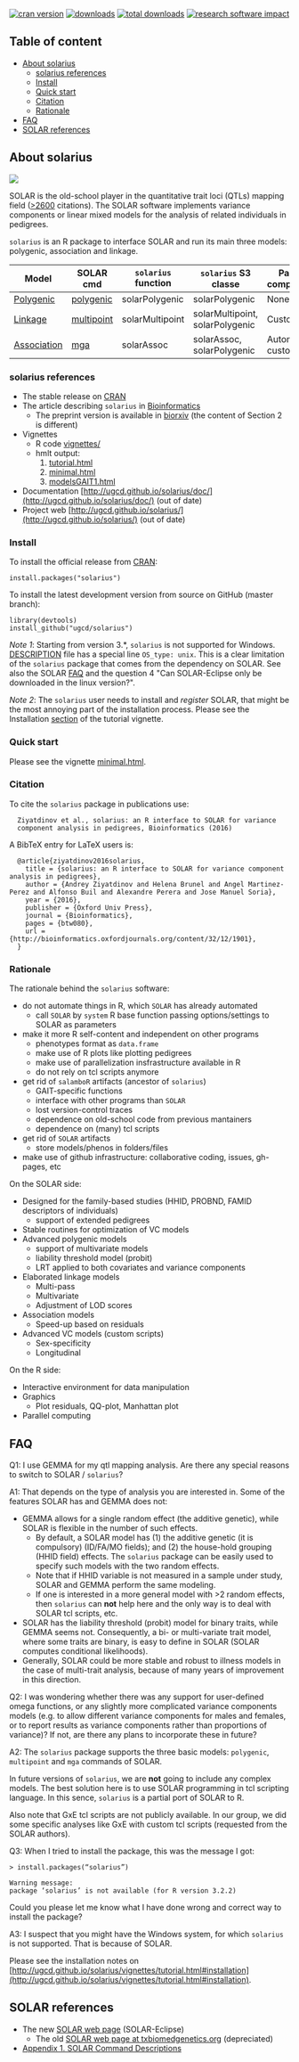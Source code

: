 [![cran version](http://www.r-pkg.org/badges/version/solarius)](https://cran.r-project.org/web/packages/solarius)
[![downloads](http://cranlogs.r-pkg.org/badges/solarius)](http://cranlogs.r-pkg.org/badges/solarius)
[![total downloads](http://cranlogs.r-pkg.org/badges/grand-total/solarius)](http://cranlogs.r-pkg.org/badges/grand-total/solarius)
[![research software impact](http://depsy.org/api/package/cran/solarius/badge.svg)](http://depsy.org/package/r/solarius)

## Table of content

* [About solarius](#about-solarius)
  * [solarius references](#solarius-references)
  * [Install](#install)
  * [Quick start](#quick-start)
  * [Citation](#citation)
  * [Rationale](#rationale)
* [FAQ](faq)
* [SOLAR references](#solar-references)

## About solarius

![](docs/figures/solarius-models.png)

SOLAR is the old-school player in the quantitative trait loci (QTLs) mapping field ([>2600](https://scholar.google.es/citations?view_op=view_citation&hl=en&user=AjEIQ3MAAAAJ&citation_for_view=AjEIQ3MAAAAJ:u5HHmVD_uO8C) citations).
The SOLAR software implements variance components or linear mixed models
for the analysis of related individuals in pedigrees.

`solarius` is an R package to interface SOLAR and run its main three models: polygenic, association and linkage.

| Model |	SOLAR cmd |	`solarius` function |	`solarius` S3 classe | Parallel computation |
|-------|---------------|---------------------|-----------------------|----------------------|
| [Polygenic](http://ugcd.github.io/solarius/vignettes/tutorial.html#polygenic-model-in-solar) | [polygenic](http://helix.nih.gov/Documentation/solar-6.6.2-doc/91.appendix_1_text.html#polygenic) | solarPolygenic | solarPolygenic | None |
| [Linkage](http://ugcd.github.io/solarius/vignettes/tutorial.html#linkage-model-in-solar) | [multipoint](http://helix.nih.gov/Documentation/solar-6.6.2-doc/91.appendix_1_text.html#multipoint) | solarMultipoint | solarMultipoint, solarPolygenic | Custom  |
| [Association](http://ugcd.github.io/solarius/vignettes/tutorial.html#association-model-in-solar) | [mga](http://helix.nih.gov/Documentation/solar-6.6.2-doc/91.appendix_1_text.html#mga) | solarAssoc |	solarAssoc, solarPolygenic | Automatic or custom |

### solarius references

* The stable release on [CRAN](https://cran.r-project.org/package=solarius)
* The article describing `solarius` in [Bioinformatics](http://bioinformatics.oxfordjournals.org/content/32/12/1901)
    * The preprint version is available in [biorxiv](http://biorxiv.org/content/early/2015/12/25/035378) (the content of Section 2 is different)
* Vignettes 
  * R code [vignettes/](vignettes/)
  * hmlt output:
     1. [tutorial.html](http://ugcd.github.io/solarius/vignettes/tutorial.html)
     2. [minimal.html](http://ugcd.github.io/solarius/vignettes/minimal.html)
     3. [modelsGAIT1.html](http://ugcd.github.io/solarius/vignettes/modelsGAIT1.html)
* Documentation [http://ugcd.github.io/solarius/doc/](http://ugcd.github.io/solarius/doc/) (out of date)
* Project web [http://ugcd.github.io/solarius/](http://ugcd.github.io/solarius/) (out of date)

### Install

To install the official release from [CRAN](https://cran.r-project.org/package=solarius):

```
install.packages("solarius")
```

To install the latest development version from source on GitHub (master branch): 

```
library(devtools)
install_github("ugcd/solarius")
```

_Note 1_: Starting from version 3.*, `solarius` is not supported for Windows. 
[DESCRIPTION](https://github.com/ugcd/solarius/blob/master/DESCRIPTION) file has a special line `OS_type: unix`.
This is a clear limitation of the `solarius` package that comes from the dependency on SOLAR.
See also the SOLAR [FAQ](http://solar-eclipse-genetics.org/faq.html) 
and the question 4 "Can SOLAR-Eclipse only be downloaded in the linux version?".

_Note 2_: The `solarius` user needs to install and _register_ SOLAR, that might be the most annoying part of the installation process.
Please see the Installation [section](http://ugcd.github.io/solarius/vignettes/tutorial.html#installation) of the tutorial vignette.

### Quick start

Please see the vignette [minimal.html](http://ugcd.github.io/solarius/vignettes/minimal.html).


### Citation

To cite the `solarius` package in publications use:

```
  Ziyatdinov et al., solarius: an R interface to SOLAR for variance
  component analysis in pedigrees, Bioinformatics (2016)
```

A BibTeX entry for LaTeX users is:

```
  @article{ziyatdinov2016solarius,
    title = {solarius: an R interface to SOLAR for variance component analysis in pedigrees},
    author = {Andrey Ziyatdinov and Helena Brunel and Angel Martinez-Perez and Alfonso Buil and Alexandre Perera and Jose Manuel Soria},
    year = {2016},
    publisher = {Oxford Univ Press},
    journal = {Bioinformatics},
    pages = {btw080},
    url = {http://bioinformatics.oxfordjournals.org/content/32/12/1901},
  }
```

### Rationale

The rationale behind the `solarius` software:

* do not automate things in R, which `SOLAR` has already automated
    * call `SOLAR` by `system` R base function passing options/settings to SOLAR as parameters
* make it more R self-content and independent on other programs
    * phenotypes format as `data.frame`
    * make use of R plots like plotting pedigrees
    * make use of parallelization insfrastructure available in R
    * do not rely on tcl  scripts anymore
* get rid of `salamboR` artifacts (ancestor of `solarius`)
    * GAIT-specific functions
    * interface with other programs than `SOLAR`
    * lost version-control traces
    * dependence on old-school code from previous mantainers
    * dependence on (many) tcl scripts
* get rid of `SOLAR` artifacts
    * store models/phenos in folders/files
* make use of github infrastructure: collaborative coding, issues, gh-pages, etc
 
On the SOLAR side:

* Designed for the family-based studies (HHID, PROBND, FAMID descriptors of individuals)
    * support of extended pedigrees
* Stable routines for optimization of VC models
* Advanced polygenic models
    * support of multivariate models
    * liability threshold model (probit)
    * LRT applied to both covariates and variance components
* Elaborated linkage models
    * Multi-pass
    * Multivariate
    * Adjustment of LOD scores
* Association models
    * Speed-up based on residuals
* Advanced VC models (custom scripts)
    * Sex-specificity 
    * Longitudinal

On the R side:

* Interactive environment for data manipulation
* Graphics
    * Plot residuals, QQ-plot, Manhattan plot
* Parallel computing

## FAQ

Q1: I use GEMMA for my qtl mapping analysis. Are there any special reasons to switch to SOLAR / `solarius`?

A1: That depends on the type of analysis you are interested in. Some of the features SOLAR has and GEMMA does not:

* GEMMA allows for a single random effect (the additive genetic), while SOLAR is flexible in the number of such effects.
   * By default, a SOLAR model has (1) the additive genetic (it is compulsory) (ID/FA/MO fields); and (2) the house-hold grouping (HHID field) effects. The `solarius` package can be easily used to specify such models with the two random effects.
   * Note that if HHID variable is not measured in a sample under study, SOLAR and GEMMA perform the same modeling.
   * If one is interested in a more general model with >2 random effects, then `solarius` can **not** help here and the only way is to deal with SOLAR tcl scripts, etc.
* SOLAR has the liability threshold (probit) model for binary traits, while GEMMA seems not.
  Consequently, a bi- or multi-variate trait model, where some traits are binary, is easy to define in SOLAR
  (SOLAR computes conditional likelihoods).
* Generally, SOLAR could be more stable and robust to illness models in the case of multi-trait analysis,
  because of many years of improvement in this direction.
  
Q2: I was wondering whether there was any support for user-defined omega functions, or any slightly more complicated variance components models (e.g. to allow different variance components for males and females, or to report results as variance components rather than proportions of variance)?  If not, are there any plans to incorporate these in future? 

A2: The `solarius` package supports the three basic models: `polygenic`, `multipoint` and `mga` commands of SOLAR. 

In future versions of `solarius`, we are **not** going to include any complex models. The best solution here is to use SOLAR programming in tcl scripting language. In this sence, `solarius` is a partial port of SOLAR to R.

Also note that GxE tcl scripts are not publicly available. In our group, we did some specific analyses like GxE with custom tcl scripts (requested from the SOLAR authors).

Q3: When I tried to install the package, this was the message I got:

```
> install.packages(“solarius”)

Warning message:
package ‘solarius’ is not available (for R version 3.2.2)
``` 

Could you please let me know what I have done wrong and correct way to install the package?

A3: I suspect that you might have the Windows system, for which `solarius` is not supported. That is because of SOLAR.

Please see the installation notes on [http://ugcd.github.io/solarius/vignettes/tutorial.html#installation](http://ugcd.github.io/solarius/vignettes/tutorial.html#installation). 

## SOLAR references

* The new [SOLAR web page](http://solar-eclipse-genetics.org/) (SOLAR-Eclipse)
    * The old [SOLAR web page at txbiomedgenetics.org](http://solar.txbiomedgenetics.org/) (depreciated)
* [Appendix 1. SOLAR Command Descriptions](http://helix.nih.gov/Documentation/solar-6.6.2-doc/91.appendix_1_text.html)

